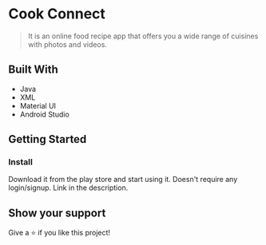 # Cook Connect

>It is an online food recipe app that offers you a wide range of cuisines with
photos and videos.

## Built With

- Java
- XML
- Material UI
- Android Studio

## Getting Started

### Install
Download it from the play store and start using it. Doesn't require any login/signup.
Link in the description.

## Show your support

Give a ⭐️ if you like this project!

